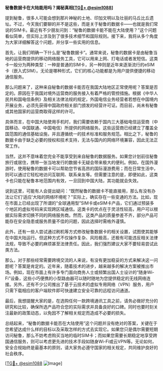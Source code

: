 **秘鲁数据卡在大陆能用吗？揭秘真相[[TG💪+ @esim1088](https://t.me/s/esim1088)]**

提到秘鲁，很多人可能会想到那片神秘的土地、印加文明以及壮丽的马丘比丘遗址。不过，今天我们要聊的并不是这些，而是关于秘鲁的数据卡——也就是我们常说的SIM卡。最近有不少朋友问到：“秘鲁的数据卡能不能在大陆使用？”这个问题看似简单，但实际上涉及到了很多技术细节和国际规则。接下来，我将从多个角度为大家详细解答这个问题，并分享一些实用的信息。

首先，让我们明确一下什么是“秘鲁数据卡”。通常来说，秘鲁的数据卡是由秘鲁当地的运营商提供的移动网络服务工具，它可以用来上网、打电话或者发短信。这类卡一般分为两种类型：一种是普通的SIM卡，另一种则是近年来逐渐流行的eSIM卡（嵌入式SIM）。无论是哪种形式，它们的核心功能都是为用户提供便捷的移动通信服务。

那么问题来了，这种来自秘鲁的数据卡能否在我国大陆地区正常使用呢？答案是否定的。原因在于我国对境外运营商的服务接入有着严格的管控措施。根据《中华人民共和国电信条例》及相关法律法规的规定，外国电信业务经营者若想在中国境内开展业务，必须先获得中国政府相关部门颁发的经营许可证。而目前，尚未有秘鲁或其他国家的运营商取得这样的许可。

具体而言，在中国大陆使用手机时，我们需要依赖于国内三大基础电信运营商（中国移动、中国联通、中国电信）所提供的网络服务。这些运营商已经建立了覆盖全国范围的通信基础设施，并且遵循统一的技术标准和服务规范。相比之下，秘鲁的数据卡由于缺乏必要的授权和技术支持，无法与国内的网络环境兼容，因此无法正常工作。

当然，这并不意味着您完全不能享受到来自秘鲁的数据服务。如果您计划前往秘鲁旅行或居住，携带一张当地发行的数据卡无疑会带来极大的便利。例如，在国外漫游时，使用秘鲁的数据卡可以帮助您节省高昂的国际漫游费用；而在日常生活中，则可以通过它轻松地访问互联网、联系亲友等。但需要注意的是，即便如此，这类卡也只能在秘鲁本地范围内有效，一旦回到中国大陆，其功能就会失效。

说到这里，可能有人会提出疑问：“既然秘鲁的数据卡不能直接用，那么有没有办法让它们‘适应’大陆的网络环境呢？”实际上，确实存在一些变通的方法。比如，现在市面上已经出现了所谓的“全球通用型”SIM卡或eSIM卡产品，它们通过预装多个地区的虚拟号码来实现跨区域通信。这类卡的优点在于灵活性较高，用户可以根据实际需求切换不同的网络服务商。然而，这类产品的质量参差不齐，部分产品可能存在安全隐患或服务质量不佳的问题，因此选择时需格外谨慎。

此外，还有一些人尝试通过刷机等方式修改秘鲁数据卡的相关设置，试图使其能够在中国大陆运行。但这种方式不仅操作复杂、风险极高，还极有可能违反相关法律法规，导致不必要的麻烦甚至法律责任。因此，我们强烈建议大家不要轻易尝试此类方法。

那么，对于那些经常需要跨境交流的人来说，有没有更加稳妥的方式来解决这一问题呢？答案是肯定的。近年来，随着技术的进步，越来越多的解决方案被推出市场。例如，现在市面上有许多专门面向商务人士或频繁出国人士设计的“随身Wi-Fi”设备，这些小巧便携的小型路由器可以随时随地为您提供稳定的无线网络连接。另外，还有不少公司推出了基于云技术的虚拟专用网络（VPN）服务，用户只需下载相应的客户端软件即可快速建立安全可靠的远程访问通道。

最后，我想提醒大家的是，在选购任何一款跨境通讯工具之前，请务必做好充分的研究和比较，确保所选产品符合您的实际需求并具备良好的口碑。同时也要时刻关注最新的政策动态，以免因不了解相关规定而造成不必要的损失。

总结起来，“秘鲁的数据卡能否在大陆使用”这个问题并没有绝对的答案，关键在于您希望达成什么样的目标以及采取怎样的方式去实现它。如果您只是偶尔需要短期访问秘鲁，那么不妨考虑购买当地的临时SIM卡；而如果您需要长期稳定地享受跨国通信服务，则可以考虑更先进的技术手段如随身Wi-Fi或云VPN等。无论如何，安全合规始终是最基本的原则，请大家务必遵守国家的相关规定，共同维护良好的社会秩序。

[[TG💪+ @esim1088](https://t.me/s/esim1088) ![Image](https://i.postimg.cc/4NQfJmqS/Snipaste-2025-05-13-00-14-12.png)]